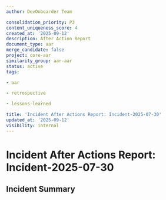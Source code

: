 ```yaml
---
author: DevOnboarder Team

consolidation_priority: P3
content_uniqueness_score: 4
created_at: '2025-09-12'
description: After Action Report
document_type: aar
merge_candidate: false
project: core-aar
similarity_group: aar-aar
status: active
tags:

- aar

- retrospective

- lessons-learned

title: 'Incident After Actions Report: Incident-2025-07-30'
updated_at: '2025-09-12'
visibility: internal
---
```


# Incident After Actions Report: Incident-2025-07-30

## Incident Summary

<!-- Brief description of what happened -

## Timeline

<!-- Detailed chronological breakdown -

- **Detection**: <!-- When/how incident was discovered -

- **Response**: <!-- Initial response actions -

- **Investigation**: <!-- Root cause analysis process -

- **Resolution**: <!-- How the incident was resolved -

- **Recovery**: <!-- Return to normal operations -

## Impact Assessment

<!-- What was affected -

- **Services**: <!-- Which services were impacted -

- **Users**: <!-- User impact and duration -

- **Operations**: <!-- Development/CI impact -

- **Data**: <!-- Any data integrity concerns -

## Root Cause Analysis

<!-- Technical details of what caused the incident -

- **Primary Cause**: <!-- Main technical reason -

- **Contributing Factors**: <!-- Other factors that contributed -

- **Detection Gap**: <!-- Why wasn't this caught earlier -

## Response Effectiveness

<!-- How well did the response process work -

- **Detection Time**: <!-- Time to discovery -

- **Response Time**: <!-- Time to begin response -

- **Resolution Time**: <!-- Time to full resolution -

- **Communication**: <!-- How well was it communicated -

## What Worked Well

<!-- Positive aspects of incident response -

- Effective incident response procedures

- Good use of monitoring and alerting

- Strong team coordination

- Quick identification and resolution

## Areas for Improvement

<!-- What could have been better -

- Earlier detection mechanisms needed

- Response process optimization opportunities

- Communication improvements

- Prevention strategies

## DevOnboarder Infrastructure Impact

<!-- How this relates to project infrastructure -

- **CI/CD Pipeline**: <!-- Any pipeline issues or improvements -

- **Automation**: <!-- Script or workflow failures/improvements -

- **Virtual Environment**: <!-- Environment-related issues -

- **Security**: <!-- Enhanced Potato Policy implications -

## Corrective Actions

<!-- Specific steps to prevent recurrence -

- [ ] Immediate fixes (@owner, due: 2025-08-02)

- [ ] Monitoring enhancements (@owner, due: 2025-08-06)

- [ ] Process improvements (@owner, due: 2025-08-13)

- [ ] Documentation updates (@owner, due: 2025-08-06)

## Preventive Measures

<!-- Long-term improvements to prevent similar incidents -

- Enhanced monitoring and alerting

- Improved testing and validation

- Process automation improvements

- Training and knowledge sharing

## Lessons Learned

<!-- Key insights from the incident -

- Technical knowledge gained

- Process improvements identified

- Prevention strategies discovered

---
**Incident Date**: 2025-07-30

**AAR Created**: 2025-07-30
**Severity**: <!-- High/Medium/Low -

**Status**: <!-- Resolved/Monitoring -
